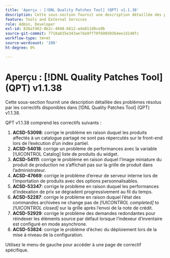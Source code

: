 ```yaml
---
title: 'Aperçu : [!DNL Quality Patches Tool] (QPT) v1.1.38'
description: Cette sous-section fournit une description détaillée des problèmes résolus par les correctifs disponibles dans [!DNL Quality Patches Tool] (QPT) v1.1.38.
feature: Tools and External Services
role: Admin, Developer
exl-id: 826af462-8b2c-4048-b612-a4e811d8ce9b
source-git-commit: 7718a835e343ae7da9ff79f690503b4ee1d140fc
workflow-type: tm+mt
source-wordcount: '208'
ht-degree: 0%

---
```


# Aperçu : [!DNL Quality Patches Tool] (QPT) v1.1.38

Cette sous-section fournit une description détaillée des problèmes résolus par les correctifs disponibles dans [!DNL Quality Patches Tool] (QPT) v1.1.38.

QPT v1.1.38 comprend les correctifs suivants :

1. **ACSD-53098**: corrige le problème en raison duquel les produits affectés à un catalogue partagé ne sont pas répercutés sur le front-end lors de l’exécution d’un index partiel.
1. **ACSD-54018**: corrige un problème de performances avec la variable [!UICONTROL Catalog] liste de produits du widget.
1. **ACSD-54111**: corrige le problème en raison duquel l’image miniature du produit de production ne s’affichait pas sur la grille de produit dans l’administrateur.
1. **ACSD-47669**: corrige le problème d’erreur de serveur interne lors de l’importation de produits avec des options personnalisables.
1. **ACSD-53347**: corrige le problème en raison duquel les performances d’indexation de prix se dégradent progressivement au fil du temps.
1. **ACSD-52287**: corrige le problème en raison duquel l’état des commandes archivées ne change pas de *[!UICONTROL completed]* to *[!UICONTROL closed]* sur la grille après l’envoi de la note de crédit.
1. **ACSD-52929**: corrige le problème des demandes redondantes pour réindexer les éléments source par défaut lorsque l’indexeur d’inventaire est configuré en mode asynchrone.
1. **ACSD-53824**: corrige le problème d’échec du déploiement lors de la mise à niveau de la configuration.

Utilisez le menu de gauche pour accéder à une page de correctif spécifique.
